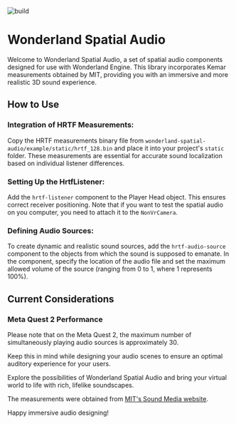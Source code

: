 ![build](https://github.com/WonderlandEngine/wonderland-engine-examples/actions/workflows/github-pages.yml/badge.svg)

# Wonderland Spatial Audio

Welcome to Wonderland Spatial Audio, a set of spatial audio components
designed for use with Wonderland Engine.
This library incorporates Kemar measurements obtained by MIT, providing
you with an immersive and more realistic 3D sound experience.

## How to Use

### Integration of HRTF Measurements:

Copy the HRTF measurements binary file from `wonderland-spatial-audio/example/static/hrtf_128.bin`
and place it into your project's `static` folder.
These measurements are essential for accurate sound localization based on
individual listener differences.

### Setting Up the HrtfListener:

Add the `hrtf-listener` component to the Player Head object. This ensures
correct receiver positioning. Note that if you want to test the spatial audio on you computer, you need to attach it
to the `NonVrCamera`.

### Defining Audio Sources:

To create dynamic and realistic sound sources, add the `hrtf-audio-source`
component to the objects from which the sound is supposed to emanate.
In the component, specify the location of the audio file and set the
maximum allowed volume of the source (ranging from 0 to 1, where 1
represents 100%).

## Current Considerations

### Meta Quest 2 Performance

Please note that on the Meta Quest 2, the maximum number of simultaneously
playing audio sources is approximately 30.

Keep this in mind while designing your audio scenes to ensure an optimal
auditory experience for your users.

Explore the possibilities of Wonderland Spatial Audio and bring your
virtual world to life with rich, lifelike soundscapes.

The measurements were obtained from [MIT's Sound Media website](https://sound.media.mit.edu/resources/KEMAR/).

Happy immersive audio designing!
